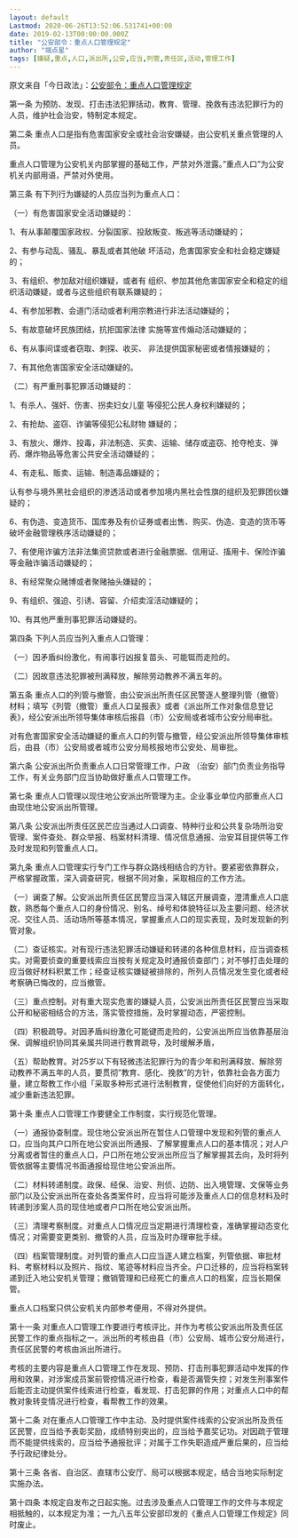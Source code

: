 ```yaml
---
layout: default
Lastmod: 2020-06-26T13:52:06.531741+00:00
date: 2019-02-13T00:00:00.000Z
title: "公安部令：重点人口管理规定"
author: "端点星"
tags: [嫌疑,重点,人口,派出所,公安,应当,列管,责任区,活动,管理工作]
---
```


原文来自「今日政法」：[公安部令：重点人口管理规定](https://mp.weixin.qq.com/s/fsCh9SoLhVK4_-tZuu72nA)

第一条 为预防、发现、打击违法犯罪括动，教育、管理、挽救有违法犯罪行为的人员，维护社会治安，特制定本规定。

第二条 重点人口是指有危害国家安全或社会治安嫌疑，由公安机关重点管理的人员。

重点人口管理为公安机关内部掌握的基础工作，严禁对外泄露。”重点人口”为公安机关内部用语，严禁对外使用。

第三条 有下列行为嫌疑的人员应当列为重点人口：

（一）有危害国家安全活动嫌疑的：

1、有从事颠覆国家政权、分裂国家、投敌叛变、叛逃等活动嫌疑的；

2、有参与动乱、骚乱、暴乱或者其他破 坏活动，危害国家安全和社会稳定嫌疑的；

3、有组织、参加敌对组织嫌疑，或者有 组织、参加其他危害国家安全和稳定的组织活动嫌疑，或者与这些组织有联系嫌疑的；

4、有参加邪教、会道门活动或者利用宗教进行非法活动嫌疑的；

5、有故意破坏民族团结，抗拒国家法律 实施等宣传煽动活动嫌疑的；

6、有从事间谍或者窃取、刺探、收买、 非法提供国家秘密或者情报嫌疑的；

7、有其他危害国家安全活动嫌疑的。

（二）有严重刑事犯罪活动嫌疑的：

1、有杀人、强奸、伤害、拐卖妇女儿童 等侵犯公民人身权利嫌疑的；

2、有抢劫、盗窃、诈骗等侵犯公私财物 嫌疑的；

3、有放火、爆炸、投毒，非法制造、买卖、运输、储存或盗窃、抢夺枪支、弹药、爆炸物品等危害公共安全活动嫌疑的；

4、有走私、贩卖、运输、制造毒品嫌疑的；

认有参与境外黑社会组织的渗透活动或者参加境内黑社会性旗的组织及犯罪团伙嫌疑的；

6、有伪造、变造货币、国库券及有价证券或者出售、购买、伪造、变造的货币等破坏金融管理秩序活动嫌疑的；

7、有使用诈骗方法非法集资贷款或者进行金融票据、信用证、搐用卡、保险诈骗等金融诈骗活动嫌疑的；

8、有经常聚众赌博或者聚赌抽头嫌疑的；

9、有组织、强迫、引诱、容留、介绍卖淫活动嫌疑的；

10、有其他严重刑事犯罪活动嫌疑的。

第四条 下列人员应当列入重点人口管理：

（一）因矛盾纠纷激化，有闹事行凶报复苗头、可能铤而走险的。

（二）因故意违法犯罪被刑满释放，解除劳动教养不满五年的。

第五条 重点人口的列管与撤管，由公安派出所责任区民警逐人整理列管（撤管）材料；填写《列管（撤管）重点人口呈报表》或者《派出所工作对象信息登记表》，经公安派出所领导集体审核后报县（市）公安局或者城市公安分局审批。

对有危害国家安全活动嫌疑的重点人口的列管与撤管，经公安派出所领导集体审核后，由县（市）公安局或者城市公安分局核报地市公安处、局审批。

第六条 公安派出所负责重点人口日常管理工作，户政 （治安）部门负责业务指导工作，有关业务部门应当协助做好重点人口管理工作。

第七条 重点人口管理以现住地公安派出所管理为主。企业事业单位内部重点人口由现住地公安派出所管理。

第八条 公安派出所责任区民芒应当通过人口调查、特种行业和公共复杂场所治安管理、案件查处、群众举报、档案材料清理、情况信息通报、治安耳目提供等工作及时发现和列管重点人口。

第九条 重点人口管理实行专门工作与群众路线相结合的方针。要紧密依靠群众，严格掌握政策，深入调查研究，根据不同对象，采取相应的工作方法。

（一）谰查了解。公安派出所责任区民警应当深入辖区开展调查，澄清重点人口底数，熟悉每个重点人口的身份情况、别名、绰号和体貌特征以及主要问题、经济状况、交往人员、活动场所等基本情况，掌握重点人口的现实表现，及时发现新的列管对象。

（二）查证核实。对有现行违法犯罪活动嫌疑和转递的各种信息材料，应当调查核实。对需要侦查的重要线索应当按有关规定及时通报侦查部门；对不够打击处理的应当做好材料积累工作；经查证核实嫌疑被排除的，所列人员情况发生变化或者经考察确已悔改的，应当撤管。

（三）重点控制。对有重大现实危害的嫌疑人员，公安派出所责任区民警应当采取公开和秘密相结合的方法，落实管控措施，及时掌握动态，严密控制。

（四）积极疏导。对因矛盾纠纷激化可能键而走险的，公安派出所应当依靠基层治保、调解组织协同其亲属共同进行教育疏导，及时缓解矛盾，

（五）帮助教育。对25岁以下有轻微违法犯罪行为的青少年和刑满释放、解除劳动教养不满五年的人员，要贯彻”教育、感化、挽救”的方针，依靠社会各方面力量，建立帮教工作小组「采取多种形式进行法制教育，促使他们向好的方面转化，减少重新违法犯罪。

第十条 重点人口管理工作要健全工作制度，实行规范化管理。

（一）通报协查制度。现住地公安派出所在暂住人口管理中发现和列管的重点人口，应当向其户口所在地公安派出所通报、了解掌握重点人口的基本情况；对人户分离或者暂住的重点人口，户口所在地公安派出所应当了解掌握其去向，及时将列管依据等主要情况书面通报给现住地公安派出所。

（二）材料转递制度。政保、经保、治安、刑侦、边防、出入境管理、文保等业务部门以及公安派出所在查处各类案件时，应当将可能涉及重点人口的信息材料及时转递到涉案人员的现住地或者户口所在地公安派出所。

（三）清理考察制度。对重点人口情况应当定期进行清理检查，准确掌握动态变化情况；对需要变更类别、撤管的人员，应当及时办理审批手续。

（四）档案管理制度。对列管的重点人口应当逐人建立档案，列管依据、审批材料、考察材料以及照片、指纹、笔迹等材料应当齐全。户口迁移的，应当将档案转递到迁入地公安机关管理；撤销管理和已经死亡的重点人口的档案，应当长期保管。

重点人口档案只供公安机关内部参考便用，不得对外提供。

第十一条 对重点人口管理工作要进行考核评比，并作为考核公安派出所及责任区民警工作的重点指标之一。派出所的考核由县（市）公安局、城市公安分局进行，责任区民警的考核由派出所进行。

考核的主要内容是重点人口管理工作在发现、预防、打击刑事犯罪活动中发挥的作用和效果，对涉案成员案前管控情况进行检查，看是否漏管失控；对发生刑事案件后能否主动提供案件线索进行检查，看发现、打击犯罪的作用；对重点人口中的帮教对象转变情况进行检查，看帮教工作的效果。

第十二条 对在重点人口管理工作中主动、及时提供案件线索的公安派出所及贡任区民警，应当给予表彰奖励，成绩特别突出的，应当给予嘉奖记功。对因疏于管理而不能提供线索的，应当给予通报批评；对属于工作失职造成严重后果的，应当给予行政纪律处分。

第十三条 各省、自治区、直辖市公安厅、局可以根据本规定，结合当地实际制定实施办法。

第十四条 本规定自发布之日起实施。过去涉及重点人口管理工作的文件与本规定相抵触的，以本规定为准；一九八五年公安部印发的《重点人口管理工作规定》同时废止。

